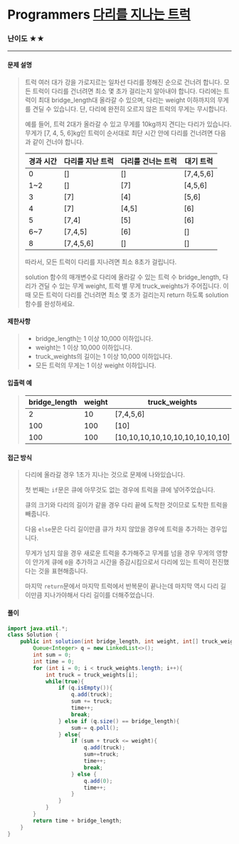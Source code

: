 # Programmers [다리를 지나는 트럭](https://school.programmers.co.kr/learn/courses/30/lessons/42583)

### 난이도 ★★

---

#### 문제 설명

> 트럭 여러 대가 강을 가로지르는 일차선 다리를 정해진 순으로 건너려 합니다. 모든 트럭이 다리를 건너려면 최소 몇 초가 걸리는지 알아내야 합니다. 다리에는 트럭이 최대 bridge_length대 올라갈 수 있으며, 다리는 weight 이하까지의 무게를 견딜 수 있습니다. 단, 다리에 완전히 오르지 않은 트럭의 무게는 무시합니다.
>
> 예를 들어, 트럭 2대가 올라갈 수 있고 무게를 10kg까지 견디는 다리가 있습니다. 무게가 [7, 4, 5, 6]kg인 트럭이 순서대로 최단 시간 안에 다리를 건너려면 다음과 같이 건너야 합니다.
>
> | 경과 시간 | 다리를 지난 트럭 | 다리를 건너는 트럭 | 대기 트럭 |
> | --------- | ---------------- | ------------------ | --------- |
> | 0         | []               | []                 | [7,4,5,6] |
> | 1~2       | []               | [7]                | [4,5,6]   |
> | 3         | [7]              | [4]                | [5,6]     |
> | 4         | [7]              | [4,5]              | [6]       |
> | 5         | [7,4]            | [5]                | [6]       |
> | 6~7       | [7,4,5]          | [6]                | []        |
> | 8         | [7,4,5,6]        | []                 | []        |
>
> 따라서, 모든 트럭이 다리를 지나려면 최소 8초가 걸립니다.
>
> solution 함수의 매개변수로 다리에 올라갈 수 있는 트럭 수 bridge_length, 다리가 견딜 수 있는 무게 weight, 트럭 별 무게 truck_weights가 주어집니다. 이때 모든 트럭이 다리를 건너려면 최소 몇 초가 걸리는지 return 하도록 solution 함수를 완성하세요.

#### 제한사항

>- bridge_length는 1 이상 10,000 이하입니다.
>- weight는 1 이상 10,000 이하입니다.
>- truck_weights의 길이는 1 이상 10,000 이하입니다.
>- 모든 트럭의 무게는 1 이상 weight 이하입니다.

#### 입출력 예

> | bridge_length | weight | truck_weights                   | return |
> | ------------- | ------ | ------------------------------- | ------ |
> | 2             | 10     | [7,4,5,6]                       | 8      |
> | 100           | 100    | [10]                            | 101    |
> | 100           | 100    | [10,10,10,10,10,10,10,10,10,10] | 110    |



#### 접근 방식

> 다리에 올라갈 경우 1초가 지나는 것으로 문제에 나와있습니다.
>
> 첫 번째는 `if`문은 큐에 아무것도 없는 경우에 트럭을 큐에 넣어주었습니다.
>
> 큐의 크기와 다리의 길이가 같을 경우 다리 끝에 도착한 것이므로 도착한 트럭을 빼줍니다.
>
> 다음 `else`문은 다리 길이만큼 큐가 차지 않았을 경우에 트럭을 추가하는 경우입니다.
>
> 무게가 넘지 않을 경우 새로운 트럭을 추가해주고 무게를 넘을 경우 무게의 영향이 안가게 큐에 `0`을 추가하고 시간을 증감시킴으로서 다리에 있는 트럭이 전진했다는 것을 표현해줍니다.
>
> 마지막 `return`문에서 마지막 트럭에서 반복문이 끝나는데 마지막 역시 다리 길이만큼 지나가야해서 다리 길이를 더해주었습니다.

#### 풀이

```java
import java.util.*;
class Solution {
    public int solution(int bridge_length, int weight, int[] truck_weights) {
        Queue<Integer> q = new LinkedList<>();
        int sum = 0;
        int time = 0;
        for (int i = 0; i < truck_weights.length; i++){
            int truck = truck_weights[i];
            while(true){
                if (q.isEmpty()){
                    q.add(truck);
                    sum += truck;
                    time++;
                    break;
                } else if (q.size() == bridge_length){
                    sum-= q.poll();
                } else{
                    if (sum + truck <= weight){
                        q.add(truck);
                        sum+=truck;
                        time++;
                        break;
                    } else {
                        q.add(0);
                        time++;
                    }
                }
            }
        }
        return time + bridge_length;
    }
}
```

